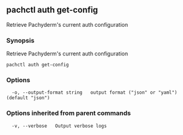 ## pachctl auth get-config

Retrieve Pachyderm's current auth configuration

### Synopsis


Retrieve Pachyderm's current auth configuration

```
pachctl auth get-config
```

### Options

```
  -o, --output-format string   output format ("json" or "yaml") (default "json")
```

### Options inherited from parent commands

```
  -v, --verbose   Output verbose logs
```

